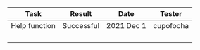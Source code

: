 
|Task|Result|Date|Tester|
|----|------|----|------|
|Help function|Successful|2021 Dec 1|cupofocha|
|||||
|||||
|||||
|||||